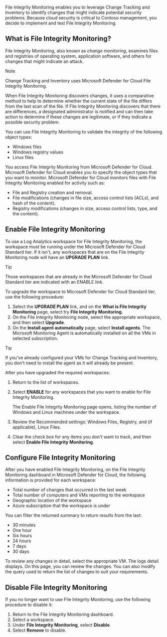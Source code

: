 File Integrity Monitoring enables you to leverage Change Tracking and Inventory to identify changes that might indicate potential security problems. Because cloud security  is critical to Contoso management, you decide to implement and test File Integrity Monitoring.

## What is File Integrity Monitoring?

File Integrity Monitoring, also known as *change monitoring*, examines files and registries of operating system, application software, and others for changes that might indicate an attack.

> [!NOTE] 
> Change Tracking and Inventory uses Microsoft Defender for Cloud File Integrity Monitoring.

When File Integrity Monitoring discovers changes, it uses a comparative method to help to determine whether the current state of the file differs from the last scan of the file. If File Integrity Monitoring discovers that there are differences, a designated administrator is notified and can then take action to determine if these changes are legitimate, or if they indicate a possible security problem.

You can use File Integrity Monitoring to validate the integrity of the following object types:

- Windows files
- Windows registry values
- Linux files

You access File Integrity Monitoring from Microsoft Defender for Cloud. Microsoft Defender for Cloud enables you to specify the object types that you want to monitor. Microsoft Defender for Cloud monitors files with File Integrity Monitoring enabled for activity such as:

- File and Registry creation and removal.
- File modifications (changes in file size, access control lists (ACLs), and hash of the content).
- Registry modifications (changes in size, access control lists, type, and the content).

## Enable File Integrity Monitoring

To use a Log Analytics workspace for File Integrity Monitoring, the workspace must be running under the Microsoft Defender for Cloud Standard tier. If it isn't, any workspaces that are on the File Integrity Monitoring node will have an **UPGRADE PLAN** link.

> [!TIP] 
> Those workspaces that are already in the Microsoft Defender for Cloud Standard tier are indicated with an ENABLE link.

To upgrade the workspace to Microsoft Defender for Cloud Standard tier, use the following procedure:

1. Select the **UPGRADE PLAN** link, and on the **What is File Integrity Monitoring** page, select try **File Integrity Monitoring**.
2. On the File Integrity Monitoring node, select the appropriate workspace, and then select **Upgrade**.
3. On the **Install agent automatically** page, select **Install agents**. The Microsoft Monitoring Agent is automatically installed on all the VMs in selected subscription.

> [!TIP] 
> If you've already configured your VMs for Change Tracking and Inventory, you don't need to install the agent as it will already be present.

After you have upgraded the required workspaces:

1. Return to the list of workspaces.
1. Select **ENABLE** for any workspaces that you want to enable for File Integrity Monitoring.

   The Enable File Integrity Monitoring page opens, listing the number of Windows and Linux machines under the workspace.

3. Review the Recommended settings: Windows Files, Registry, and (if applicable), Linux Files.
4. Clear the check box for any items you don't want to track, and then select **Enable File Integrity Monitoring**.

## Configure File Integrity Monitoring

After you have enabled File Integrity Monitoring, on the File Integrity Monitoring dashboard in Microsoft Defender for Cloud, the following information is provided for each workspace:

- Total number of changes that occurred in the last week
- Total number of computers and VMs reporting to the workspace
- Geographic location of the workspace
- Azure subscription that the workspace is under

You can filter the returned summary to return results from the last:

- 30 minutes
- One hour
- Six hours
- 24 hours
- 7 days
- 30 days

To review any changes in detail, select the appropriate VM. The logs detail displays. On this page, you can review the changes. You can also modify the query used to return the list of changes to suit your requirements.

## Disable File Integrity Monitoring

If you no longer want to use File Integrity Monitoring, use the following procedure to disable it:

1. Return to the File Integrity Monitoring dashboard.
2. Select a workspace.
3. Under **File Integrity Monitoring**, select **Disable**.
4. Select **Remove** to disable.
